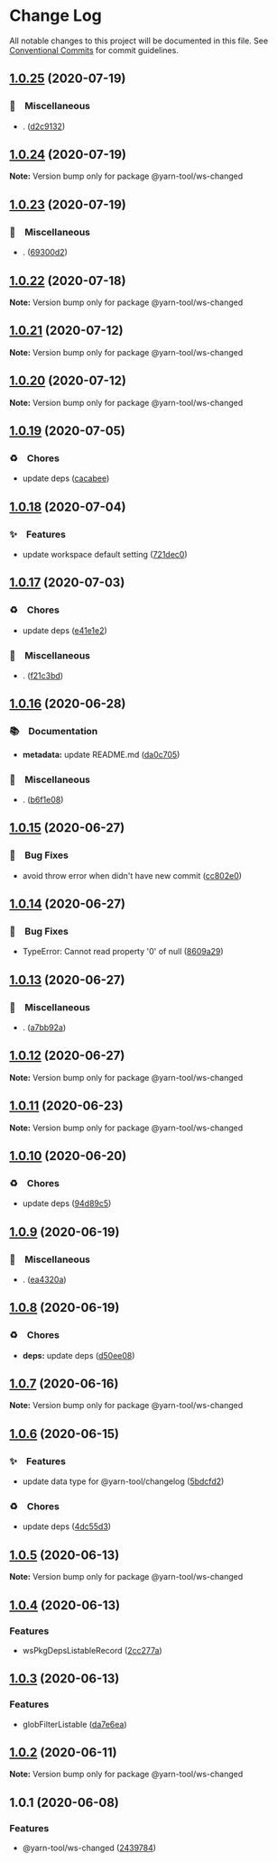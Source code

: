 # Change Log

All notable changes to this project will be documented in this file.
See [Conventional Commits](https://conventionalcommits.org) for commit guidelines.

## [1.0.25](https://github.com/bluelovers/ws-yarn-workspaces/compare/@yarn-tool/ws-changed@1.0.23...@yarn-tool/ws-changed@1.0.25) (2020-07-19)


### 🔖　Miscellaneous

* . ([d2c9132](https://github.com/bluelovers/ws-yarn-workspaces/commit/d2c9132a20002352b271d6dc7acaf21983586fcb))





## [1.0.24](https://github.com/bluelovers/ws-yarn-workspaces/compare/@yarn-tool/ws-changed@1.0.23...@yarn-tool/ws-changed@1.0.24) (2020-07-19)

**Note:** Version bump only for package @yarn-tool/ws-changed





## [1.0.23](https://github.com/bluelovers/ws-yarn-workspaces/compare/@yarn-tool/ws-changed@1.0.22...@yarn-tool/ws-changed@1.0.23) (2020-07-19)


### 🔖　Miscellaneous

* . ([69300d2](https://github.com/bluelovers/ws-yarn-workspaces/commit/69300d28e1a9d69e524f351ec3c726672b95fd7c))





## [1.0.22](https://github.com/bluelovers/ws-yarn-workspaces/compare/@yarn-tool/ws-changed@1.0.21...@yarn-tool/ws-changed@1.0.22) (2020-07-18)

**Note:** Version bump only for package @yarn-tool/ws-changed





## [1.0.21](https://github.com/bluelovers/ws-yarn-workspaces/compare/@yarn-tool/ws-changed@1.0.20...@yarn-tool/ws-changed@1.0.21) (2020-07-12)

**Note:** Version bump only for package @yarn-tool/ws-changed





## [1.0.20](https://github.com/bluelovers/ws-yarn-workspaces/compare/@yarn-tool/ws-changed@1.0.19...@yarn-tool/ws-changed@1.0.20) (2020-07-12)

**Note:** Version bump only for package @yarn-tool/ws-changed





## [1.0.19](https://github.com/bluelovers/ws-yarn-workspaces/compare/@yarn-tool/ws-changed@1.0.18...@yarn-tool/ws-changed@1.0.19) (2020-07-05)


### ♻️　Chores

* update deps ([cacabee](https://github.com/bluelovers/ws-yarn-workspaces/commit/cacabee52ec251987290f5c7c53cf474ceaae5b7))





## [1.0.18](https://github.com/bluelovers/ws-yarn-workspaces/compare/@yarn-tool/ws-changed@1.0.17...@yarn-tool/ws-changed@1.0.18) (2020-07-04)


### ✨　Features

* update workspace default setting ([721dec0](https://github.com/bluelovers/ws-yarn-workspaces/commit/721dec038ae6c0b8b3020292f8939787f31b2a0e))





## [1.0.17](https://github.com/bluelovers/ws-yarn-workspaces/compare/@yarn-tool/ws-changed@1.0.16...@yarn-tool/ws-changed@1.0.17) (2020-07-03)


### ♻️　Chores

* update deps ([e41e1e2](https://github.com/bluelovers/ws-yarn-workspaces/commit/e41e1e2ebbb21600debe2f5ab0dc49c710a5be64))


### 🔖　Miscellaneous

* . ([f21c3bd](https://github.com/bluelovers/ws-yarn-workspaces/commit/f21c3bd7907ac93af0cbfe6180be4f5c5cf215a8))





## [1.0.16](https://github.com/bluelovers/ws-yarn-workspaces/compare/@yarn-tool/ws-changed@1.0.15...@yarn-tool/ws-changed@1.0.16) (2020-06-28)


### 📚　Documentation

* **metadata:** update README.md ([da0c705](https://github.com/bluelovers/ws-yarn-workspaces/commit/da0c705eec1db515ea4b1ea04bf1eb97b4e381a1))


### 🔖　Miscellaneous

* . ([b6f1e08](https://github.com/bluelovers/ws-yarn-workspaces/commit/b6f1e08a0ded26dacd671a04641e0a6eb78d0ad5))





## [1.0.15](https://github.com/bluelovers/ws-yarn-workspaces/compare/@yarn-tool/ws-changed@1.0.14...@yarn-tool/ws-changed@1.0.15) (2020-06-27)


### 🐛　Bug Fixes

* avoid throw error when didn't have new commit ([cc802e0](https://github.com/bluelovers/ws-yarn-workspaces/commit/cc802e0653e2885c5635f58cfbfaed06fe82977b))





## [1.0.14](https://github.com/bluelovers/ws-yarn-workspaces/compare/@yarn-tool/ws-changed@1.0.13...@yarn-tool/ws-changed@1.0.14) (2020-06-27)


### 🐛　Bug Fixes

* TypeError: Cannot read property '0' of null ([8609a29](https://github.com/bluelovers/ws-yarn-workspaces/commit/8609a29d8b1fa6b1d60a585ca7006a6eb66ecb75))





## [1.0.13](https://github.com/bluelovers/ws-yarn-workspaces/compare/@yarn-tool/ws-changed@1.0.12...@yarn-tool/ws-changed@1.0.13) (2020-06-27)


### 🔖　Miscellaneous

* . ([a7bb92a](https://github.com/bluelovers/ws-yarn-workspaces/commit/a7bb92a7b66b9ae0028f91d2aed5c0e00c97b5bc))





## [1.0.12](https://github.com/bluelovers/ws-yarn-workspaces/compare/@yarn-tool/ws-changed@1.0.11...@yarn-tool/ws-changed@1.0.12) (2020-06-27)

**Note:** Version bump only for package @yarn-tool/ws-changed





## [1.0.11](https://github.com/bluelovers/ws-yarn-workspaces/compare/@yarn-tool/ws-changed@1.0.10...@yarn-tool/ws-changed@1.0.11) (2020-06-23)

**Note:** Version bump only for package @yarn-tool/ws-changed





## [1.0.10](https://github.com/bluelovers/ws-yarn-workspaces/compare/@yarn-tool/ws-changed@1.0.9...@yarn-tool/ws-changed@1.0.10) (2020-06-20)


### ♻️　Chores

* update deps ([94d89c5](https://github.com/bluelovers/ws-yarn-workspaces/commit/94d89c5bb12512a64d707d1c937dd6e91cfbbbd2))





## [1.0.9](https://github.com/bluelovers/ws-yarn-workspaces/compare/@yarn-tool/ws-changed@1.0.8...@yarn-tool/ws-changed@1.0.9) (2020-06-19)


### 🔖　Miscellaneous

* . ([ea4320a](https://github.com/bluelovers/ws-yarn-workspaces/commit/ea4320a8885ccaa448e343856818d08cfc2f1992))





## [1.0.8](https://github.com/bluelovers/ws-yarn-workspaces/compare/@yarn-tool/ws-changed@1.0.7...@yarn-tool/ws-changed@1.0.8) (2020-06-19)


### ♻️　Chores

* **deps:** update deps ([d50ee08](https://github.com/bluelovers/ws-yarn-workspaces/commit/d50ee08c97ca165bb16f8383fd8c5c341b9db6dd))





## [1.0.7](https://github.com/bluelovers/ws-yarn-workspaces/compare/@yarn-tool/ws-changed@1.0.6...@yarn-tool/ws-changed@1.0.7) (2020-06-16)

**Note:** Version bump only for package @yarn-tool/ws-changed





## [1.0.6](https://github.com/bluelovers/ws-yarn-workspaces/compare/@yarn-tool/ws-changed@1.0.5...@yarn-tool/ws-changed@1.0.6) (2020-06-15)


### ✨　Features

*  update data type for @yarn-tool/changelog ([5bdcfd2](https://github.com/bluelovers/ws-yarn-workspaces/commit/5bdcfd286cfd836b8f5a1b8744512bd4fd2cc5c4))


### ♻️　Chores

*  update deps ([4dc55d3](https://github.com/bluelovers/ws-yarn-workspaces/commit/4dc55d3a16bd35b05f9b62d260d2f8b39817fc79))





## [1.0.5](https://github.com/bluelovers/ws-yarn-workspaces/compare/@yarn-tool/ws-changed@1.0.4...@yarn-tool/ws-changed@1.0.5) (2020-06-13)

**Note:** Version bump only for package @yarn-tool/ws-changed





## [1.0.4](https://github.com/bluelovers/ws-yarn-workspaces/compare/@yarn-tool/ws-changed@1.0.3...@yarn-tool/ws-changed@1.0.4) (2020-06-13)


### Features

* wsPkgDepsListableRecord ([2cc277a](https://github.com/bluelovers/ws-yarn-workspaces/commit/2cc277a298150b1eab038fee4703e5064170df52))





## [1.0.3](https://github.com/bluelovers/ws-yarn-workspaces/compare/@yarn-tool/ws-changed@1.0.2...@yarn-tool/ws-changed@1.0.3) (2020-06-13)


### Features

* globFilterListable ([da7e6ea](https://github.com/bluelovers/ws-yarn-workspaces/commit/da7e6ea335b2acd81e2d225827113c645f956766))





## [1.0.2](https://github.com/bluelovers/ws-yarn-workspaces/compare/@yarn-tool/ws-changed@1.0.1...@yarn-tool/ws-changed@1.0.2) (2020-06-11)

**Note:** Version bump only for package @yarn-tool/ws-changed





## 1.0.1 (2020-06-08)


### Features

* @yarn-tool/ws-changed ([2439784](https://github.com/bluelovers/ws-yarn-workspaces/commit/24397843de042b3c1d9009a0f139840ff87ed20b))
